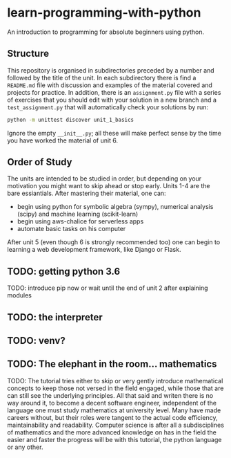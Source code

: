 # learn-programming-with-python
An introduction to programming for absolute beginners using python.

## Structure
This repository is organised in subdirectories preceded by a number and followed by the title of the unit. In each subdirectory there is find a `README.md` file with discussion and examples of the material covered and projects for practice. In addition, there is an `assignment.py` file with a series of exercises that you should edit with your solution in a new branch and a `test_assignment.py` that will automatically check your solutions by run:
```bash
python -m unittest discover unit_1_basics
```
Ignore the empty `__init__.py`; all these will make perfect sense by the time you have worked the material of unit 6.

## Order of Study
The units are intended to be studied in order, but depending on your motivation you might want to skip ahead or stop early.
Units 1-4 are the bare essiantials. After mastering their material, one can:

* begin using python for symbolic algebra (sympy), numerical analysis (scipy) and machine learning (scikit-learn)
* begin using aws-chalice for serverless apps
* automate basic tasks on his computer

After unit 5 (even though 6 is strongly recommended too) one can begin to learning a web development framework, like Django or Flask.

## TODO: getting python 3.6
TODO: introduce pip now or wait until the end of unit 2 after explaining modules

## TODO: the interpreter

## TODO: venv?

## TODO: The elephant in the room... mathematics
TODO: The tutorial tries either to skip or very gently introduce mathematical concepts to keep those not versed in the field engaged, while those that are can still see the underlying principles. All that said and writen there is no way around it, to become a decent software engineer, independent of the language one must study mathematics at university level. Many have made careers without, but their roles were tangent to the actual code efficiency, maintainability and readability. Computer science is after all a subdisciplines of mathematics and the more advanced knowledge on has in the field the easier and faster the progress will be with this tutorial, the python language or any other.
